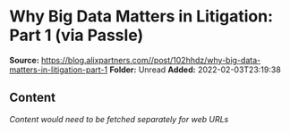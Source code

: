 # Why Big Data Matters in Litigation: Part 1 (via Passle)

**Source:** https://blog.alixpartners.com//post/102hhdz/why-big-data-matters-in-litigation-part-1
**Folder:** Unread
**Added:** 2022-02-03T23:19:38




## Content
*Content would need to be fetched separately for web URLs*

